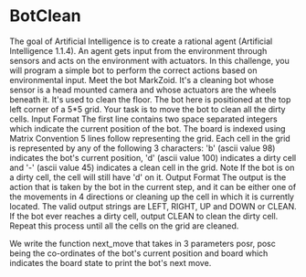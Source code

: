 # BotClean
The goal of Artificial Intelligence is to create a rational agent (Artificial Intelligence 1.1.4). An agent gets input from the environment through sensors and acts on the environment with actuators. In this challenge, you will program a simple bot to perform the correct actions based on environmental input.
Meet the bot MarkZoid. It's a cleaning bot whose sensor is a head mounted camera and whose actuators are the wheels beneath it. It's used to clean the floor.
The bot here is positioned at the top left corner of a 5*5 grid. Your task is to move the bot to clean all the dirty cells.
Input Format
The first line contains two space separated integers which indicate the current position of the bot.
The board is indexed using Matrix Convention
5 lines follow representing the grid. Each cell in the grid is represented by any of the following 3 characters: 'b' (ascii value 98) indicates the bot's current position, 'd' (ascii value 100) indicates a dirty cell and '-' (ascii value 45) indicates a clean cell in the grid.
Note If the bot is on a dirty cell, the cell will still have 'd' on it.
Output Format
The output is the action that is taken by the bot in the current step, and it can be either one of the movements in 4 directions or cleaning up the cell in which it is currently located. The valid output strings are LEFT, RIGHT, UP and DOWN or CLEAN. If the bot ever reaches a dirty cell, output CLEAN to clean the dirty cell. Repeat this process until all the cells on the grid are cleaned.

We write the function next_move that takes in 3 parameters posr, posc being the co-ordinates of the bot's current position and board which indicates the board state to print the bot's next move.
